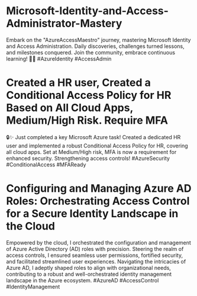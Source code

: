 # Microsoft-Identity-and-Access-Administrator-Mastery
Embark on the "AzureAccessMaestro" journey, mastering Microsoft Identity and Access Administration. Daily discoveries, challenges turned lessons, and milestones conquered. Join the community, embrace continuous learning! 🚀💼 #AzureIdentity #AccessAdmin

# Created a HR user, Created a Conditional Access Policy for HR Based on All Cloud Apps, Medium/High Risk. Require MFA
🔒✨ Just completed a key Microsoft Azure task! Created a dedicated HR user and implemented a robust Conditional Access Policy for HR, covering all cloud apps. Set at Medium/High risk, MFA is now a requirement for enhanced security. Strengthening access controls! #AzureSecurity #ConditionalAccess #MFAReady

# Configuring and Managing Azure AD Roles: Orchestrating Access Control for a Secure Identity Landscape in the Cloud
Empowered by the cloud, I orchestrated the configuration and management of Azure Active Directory (AD) roles with precision. Steering the realm of access controls, I ensured seamless user permissions, fortified security, and facilitated streamlined user experiences. Navigating the intricacies of Azure AD, I adeptly shaped roles to align with organizational needs, contributing to a robust and well-orchestrated identity management landscape in the Azure ecosystem. #AzureAD #AccessControl #IdentityManagement
